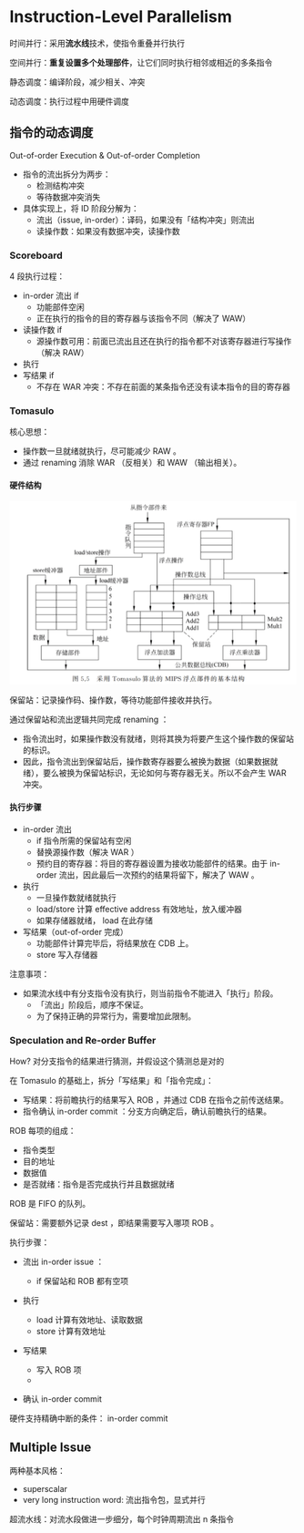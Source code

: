 # Instruction-Level Parallelism

时间并行：采用**流水线**技术，使指令重叠并行执行

空间并行：**重复设置多个处理部件**，让它们同时执行相邻或相近的多条指令

静态调度：编译阶段，减少相关、冲突

动态调度：执行过程中用硬件调度

## 指令的动态调度

Out-of-order Execution & Out-of-order Completion

- 指令的流出拆分为两步：
    - 检测结构冲突
    - 等待数据冲突消失
- 具体实现上，将 ID 阶段分解为：
    - 流出（issue, in-order）：译码，如果没有「结构冲突」则流出
    - 读操作数：如果没有数据冲突，读操作数

### Scoreboard

4 段执行过程：

- in-order 流出 if
    - 功能部件空闲
    - 正在执行的指令的目的寄存器与该指令不同（解决了 WAW）
- 读操作数 if
    - 源操作数可用：前面已流出且还在执行的指令都不对该寄存器进行写操作（解决 RAW）
- 执行
- 写结果 if
    - 不存在 WAR 冲突：不存在前面的某条指令还没有读本指令的目的寄存器

### Tomasulo

核心思想：

- 操作数一旦就绪就执行，尽可能减少 RAW 。
- 通过 renaming 消除 WAR （反相关）和 WAW （输出相关）。

#### 硬件结构

![Screen Shot 2022-06-10 at 15.54.08](5_ilp.assets/Screen%20Shot%202022-06-10%20at%2015.54.08.png)

保留站：记录操作码、操作数，等待功能部件接收并执行。

通过保留站和流出逻辑共同完成 renaming ：

- 指令流出时，如果操作数没有就绪，则将其换为将要产生这个操作数的保留站的标识。
- 因此，指令流出到保留站后，操作数寄存器要么被换为数据（如果数据就绪），要么被换为保留站标识，无论如何与寄存器无关。所以不会产生 WAR 冲突。

#### 执行步骤

- in-order 流出
    - if 指令所需的保留站有空闲
    - 替换源操作数（解决 WAR ）
    - 预约目的寄存器：将目的寄存器设置为接收功能部件的结果。由于 in-order 流出，因此最后一次预约的结果将留下，解决了 WAW 。
- 执行
    - 一旦操作数就绪就执行
    - load/store 计算 effective address 有效地址，放入缓冲器
    - 如果存储器就绪， load 在此存储
- 写结果（out-of-order 完成）
    - 功能部件计算完毕后，将结果放在 CDB 上。
    - store 写入存储器

注意事项：

- 如果流水线中有分支指令没有执行，则当前指令不能进入「执行」阶段。
    - 「流出」阶段后，顺序不保证。
    - 为了保持正确的异常行为，需要增加此限制。

### Speculation and Re-order Buffer

How? 对分支指令的结果进行猜测，并假设这个猜测总是对的

在 Tomasulo 的基础上，拆分「写结果」和「指令完成」：

- 写结果：将前瞻执行的结果写入 ROB ，并通过 CDB 在指令之前传送结果。
- 指令确认 in-order commit ：分支方向确定后，确认前瞻执行的结果。

ROB 每项的组成：

- 指令类型
- 目的地址
- 数据值
- 是否就绪：指令是否完成执行并且数据就绪

ROB 是 FIFO 的队列。

保留站：需要额外记录 dest ，即结果需要写入哪项 ROB 。

执行步骤：

- 流出 in-order issue ：
    - if 保留站和 ROB 都有空项
- 执行
    - load 计算有效地址、读取数据
    - store 计算有效地址

- 写结果
    - 写入 ROB 项
    - 
- 确认 in-order commit

硬件支持精确中断的条件： in-order commit

## Multiple Issue

两种基本风格：

- superscalar
- very long instruction word: 流出指令包，显式并行

超流水线：对流水段做进一步细分，每个时钟周期流出 n 条指令





